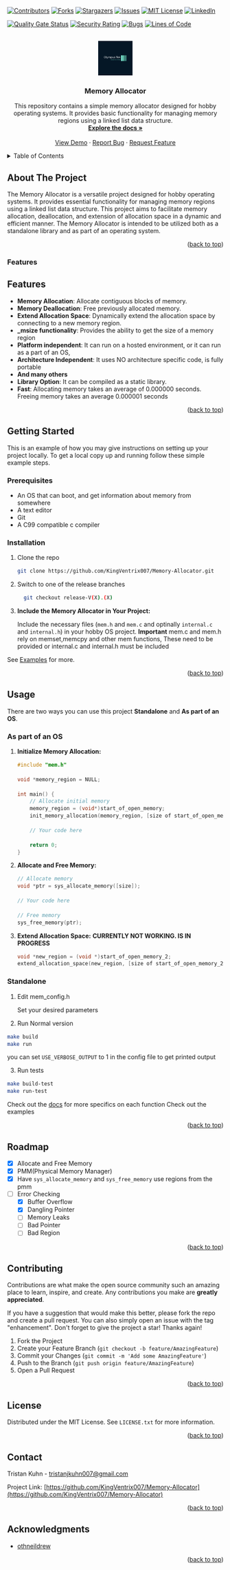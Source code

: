 <!-- Improved compatibility of back to top link: See: https://github.com/othneildrew/Best-README-Template/pull/73 -->
<a name="readme-top"></a>
<!--
*** Thanks for checking out the Best-README-Template. If you have a suggestion
*** that would make this better, please fork the repo and create a pull request
*** or simply open an issue with the tag "enhancement".
*** Don't forget to give the project a star!
*** Thanks again! Now go create something AMAZING! :D
-->

<!-- PROJECT SHIELDS -->
<!--
*** I'm using markdown "reference style" links for readability.
*** Reference links are enclosed in brackets [ ] instead of parentheses ( ).
*** See the bottom of this document for the declaration of the reference variables
*** for contributors-url, forks-url, etc. This is an optional, concise syntax you may use.
*** https://www.markdownguide.org/basic-syntax/#reference-style-links
-->
[![Contributors][contributors-shield]][contributors-url]
[![Forks][forks-shield]][forks-url]
[![Stargazers][stars-shield]][stars-url]
[![Issues][issues-shield]][issues-url]
[![MIT License][license-shield]][license-url]
[![LinkedIn][linkedin-shield]][linkedin-url]

[![Quality Gate Status](https://sonarcloud.io/api/project_badges/measure?project=KingVentrix007_Memory-Allocator&metric=alert_status)](https://sonarcloud.io/dashboard?id=KingVentrix007_Memory-Allocator)
[![Security Rating](https://sonarcloud.io/api/project_badges/measure?project=KingVentrix007_Memory-Allocator&metric=security_rating)](https://sonarcloud.io/dashboard?id=KingVentrix007_Memory-Allocator)
[![Bugs](https://sonarcloud.io/api/project_badges/measure?project=KingVentrix007_Memory-Allocator&metric=bugs)](https://sonarcloud.io/dashboard?id=KingVentrix007_Memory-Allocator)
[![Lines of Code](https://sonarcloud.io/api/project_badges/measure?project=KingVentrix007_Memory-Allocator&metric=ncloc)](https://sonarcloud.io/dashboard?id=KingVentrix007_Memory-Allocator)


<!-- PROJECT LOGO -->
<br />
<div align="center">
  <a href="https://github.com/KingVentrix007/Memory-Allocator">
    <img src="tek-logo.png" alt="Logo" width="80" height="80">
  </a>

<h3 align="center">Memory Allocator</h3>

  <p align="center">
    This repository contains a simple memory allocator designed for hobby operating systems. It provides basic functionality for managing memory regions using a linked list data structure.
    <br />
    <a href="https://github.com/KingVentrix007/Memory-Allocator"><strong>Explore the docs »</strong></a>
    <br />
    <br />
    <a href="https://github.com/KingVentrix007/Memory-Allocator">View Demo</a>
    ·
    <a href="https://github.com/KingVentrix007/Memory-Allocator/issues">Report Bug</a>
    ·
    <a href="https://github.com/KingVentrix007/Memory-Allocator/issues">Request Feature</a>
  </p>
</div>

<!-- TABLE OF CONTENTS -->
<details>
  <summary>Table of Contents</summary>
  <ol>
    <li>
      <a href="#about-the-project">About The Project</a>
      <ul>
        <li><a href="#features">Features</a></li>
      </ul>
    </li>
    <li>
      <a href="#getting-started">Getting Started</a>
      <ul>
        <li><a href="#prerequisites">Prerequisites</a></li>
        <li><a href="#installation">Installation</a></li>
      </ul>
    </li>
    <li><a href="#usage">Usage</a></li>
    <li><a href="#roadmap">Roadmap</a></li>
    <li><a href="#contributing">Contributing</a></li>
    <li><a href="#license">License</a></li>
    <li><a href="#contact">Contact</a></li>
    <li><a href="#acknowledgments">Acknowledgments</a></li>
  </ol>
</details>

<!-- ABOUT THE PROJECT -->
## About The Project

The Memory Allocator is a versatile project designed for hobby operating systems. It provides essential functionality for managing memory regions using a linked list data structure. This project aims to facilitate memory allocation, deallocation, and extension of allocation space in a dynamic and efficient manner. The Memory Allocator is intended to be utilized both as a standalone library and as part of an operating system.



<p align="right">(<a href="#readme-top">back to top</a>)</p>

### Features

## Features

- **Memory Allocation**: Allocate contiguous blocks of memory.
- **Memory Deallocation**: Free previously allocated memory.
- **Extend Allocation Space**: Dynamically extend the allocation space by connecting to a new memory region.
- **_msize functionality**:
Provides the ability to get the size of a memory region
- **Platform independent**:
It can run on a hosted environment, or it can run as a part of an OS,
- **Architecture Independent**:
It uses NO architecture specific code, is fully portable
- **And many others**
- **Library Option**:
It can be compiled as a static library.
- **Fast**:
Allocating memory takes an average of 0.000000 seconds. Freeing memory takes an average 0.000001 seconds

<p align="right">(<a href="#readme-top">back to top</a>)</p>

<!-- GETTING STARTED -->
## Getting Started

This is an example of how you may give instructions on setting up your project locally.
To get a local copy up and running follow these simple example steps.

### Prerequisites

- An OS that can boot, and get information about memory from somewhere
- A text editor
- Git
- A C99 compatible c compiler

### Installation

1. Clone the repo

   ```sh
   git clone https://github.com/KingVentrix007/Memory-Allocator.git
   ```

2. Switch to one of the release branches

    ```bash
      git checkout release-V(X).(X)
    ```

3. **Include the Memory Allocator in Your Project:**

    Include the necessary files (`mem.h` and `mem.c` and optinally `internal.c` and `internal.h`) in your hobby OS project.
    **Important** mem.c and mem.h rely on memset,memcpy and other mem functions, These need to be provided or internal.c and internal.h must be included

See [Examples](/docs/examples/basic.md#basic-memory-allocation-and-deallocation) for more.
<p align="right">(<a href="#readme-top">back to top</a>)</p>

<!-- USAGE EXAMPLES -->
## Usage

There are two ways you can use this project **Standalone** and **As part of an OS**.

### As part of an OS

1. **Initialize Memory Allocation:**

    ```c
    #include "mem.h"
    
    void *memory_region = NULL;

    int main() {
        // Allocate initial memory
        memory_region = (void*)start_of_open_memory;
        init_memory_allocation(memory_region, [size of start_of_open_memory]);

        // Your code here

        return 0;
    }
    ```

2. **Allocate and Free Memory:**

    ```c
    // Allocate memory
    void *ptr = sys_allocate_memory([size]);

    // Your code here

    // Free memory
    sys_free_memory(ptr);
    ```

3. **Extend Allocation Space:**
    **CURRENTLY NOT WORKING. IS IN PROGRESS**

    ```c
    void *new_region = (void *)start_of_open_memory_2;
    extend_allocation_space(new_region, [size of start_of_open_memory_2]);
    ```

### Standalone

1. Edit mem_config.h

    Set your desired parameters

2. Run Normal version

```bash
make build
make run
```

you can set `USE_VERBOSE_OUTPUT` to 1 in the config file to get printed output

3. Run tests

```bash
make build-test
make run-test
```

Check out the [docs](docs/html/index.html) for more specifics on each function
Check out the examples


<p align="right">(<a href="#readme-top">back to top</a>)</p>

<!-- ROADMAP -->
## Roadmap

- [X] Allocate and Free Memory
- [X] PMM(Physical Memory Manager)
- [X] Have `sys_allocate_memory` and `sys_free_memory` use regions from the pmm
- [ ] Error Checking
  - [X] Buffer Overflow
  - [X] Dangling Pointer
  - [ ] Memory Leaks
  - [ ] Bad Pointer
  - [ ] Bad Region

<!-- See the [open issues](https://github.com/KingVentrix007/Memory-Allocator/issues) for a full list of proposed features (and known issues). -->

<p align="right">(<a href="#readme-top">back to top</a>)</p>

<!-- CONTRIBUTING -->
## Contributing

Contributions are what make the open source community such an amazing place to learn, inspire, and create. Any contributions you make are **greatly appreciated**.

If you have a suggestion that would make this better, please fork the repo and create a pull request. You can also simply open an issue with the tag "enhancement".
Don't forget to give the project a star! Thanks again!

1. Fork the Project
2. Create your Feature Branch (`git checkout -b feature/AmazingFeature`)
3. Commit your Changes (`git commit -m 'Add some AmazingFeature'`)
4. Push to the Branch (`git push origin feature/AmazingFeature`)
5. Open a Pull Request

<p align="right">(<a href="#readme-top">back to top</a>)</p>

<!-- LICENSE -->
## License

Distributed under the MIT License. See `LICENSE.txt` for more information.

<p align="right">(<a href="#readme-top">back to top</a>)</p>

<!-- CONTACT -->
## Contact

Tristan Kuhn - <tristanjkuhn007@gmail.com>

Project Link: [https://github.com/KingVentrix007/Memory-Allocator](https://github.com/KingVentrix007/Memory-Allocator)

<p align="right">(<a href="#readme-top">back to top</a>)</p>

<!-- ACKNOWLEDGMENTS -->
## Acknowledgments

- [othneildrew](https://github.com/othneildrew/Best-README-Template/blob/master/BLANK_README.md)

<p align="right">(<a href="#readme-top">back to top</a>)</p>

<!-- MARKDOWN LINKS & IMAGES -->
<!-- https://www.markdownguide.org/basic-syntax/#reference-style-links -->
[contributors-shield]: https://img.shields.io/github/contributors/KingVentrix007/Memory-Allocator.svg?style=for-the-badge
[contributors-url]: https://github.com/KingVentrix007/Memory-Allocator/graphs/contributors
[forks-shield]: https://img.shields.io/github/forks/KingVentrix007/Memory-Allocator.svg?style=for-the-badge
[forks-url]: https://github.com/KingVentrix007/Memory-Allocator/network/members
[stars-shield]: https://img.shields.io/github/stars/KingVentrix007/Memory-Allocator.svg?style=for-the-badge
[stars-url]: https://github.com/KingVentrix007/Memory-Allocator/stargazers
[issues-shield]: https://img.shields.io/github/issues/KingVentrix007/Memory-Allocator.svg?style=for-the-badge
[issues-url]: https://github.com/KingVentrix007/Memory-Allocator/issues
[license-shield]: https://img.shields.io/github/license/KingVentrix007/Memory-Allocator.svg?style=for-the-badge
[license-url]: https://github.com/KingVentrix007/Memory-Allocator/blob/master/LICENSE
[linkedin-shield]: https://img.shields.io/badge/-LinkedIn-black.svg?style=for-the-badge&logo=linkedin&colorB=555
[linkedin-url]: https://linkedin.com/in/tristan-kuhn-40386b2a1
[product-screenshot]: images/screenshot.png
